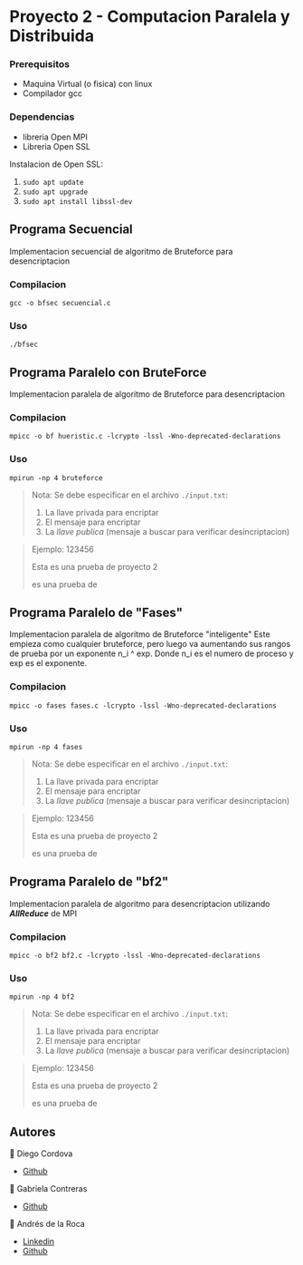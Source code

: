 # Proyecto 2 - Computacion Paralela y Distribuida

### Prerequisitos
- Maquina Virtual (o fisica) con linux
- Compilador gcc

### Dependencias
- libreria Open MPI
- Libreria Open SSL

Instalacion de Open SSL:
1. `sudo apt update`
2. `sudo apt upgrade`
3. `sudo apt install libssl-dev`

## Programa Secuencial
Implementacion secuencial de algoritmo de Bruteforce para desencriptacion

### Compilacion

`gcc -o bfsec secuencial.c`

### Uso
`./bfsec`

## Programa Paralelo con BruteForce
Implementacion paralela de algoritmo de Bruteforce para desencriptacion

### Compilacion

`mpicc -o bf hueristic.c -lcrypto -lssl -Wno-deprecated-declarations`

### Uso

`mpirun -np 4 bruteforce`

> Nota: Se debe especificar en el archivo `./input.txt`:
> 1. La llave privada para encriptar
> 2. El mensaje para encriptar
> 3. La *llave publica* (mensaje a buscar para verificar desincriptacion)

> Ejemplo:
> 123456
>
> Esta es una prueba de proyecto 2
>
> es una prueba de

## Programa Paralelo de "Fases"
Implementacion paralela de algoritmo de Bruteforce "inteligente"
Este empieza como cualquier bruteforce, pero luego va aumentando sus rangos de prueba por un exponente
n_i ^ exp. Donde n_i es el numero de proceso y exp es el exponente.

### Compilacion

`mpicc -o fases fases.c -lcrypto -lssl -Wno-deprecated-declarations`

### Uso

`mpirun -np 4 fases`

> Nota: Se debe especificar en el archivo `./input.txt`:
> 1. La llave privada para encriptar
> 2. El mensaje para encriptar
> 3. La *llave publica* (mensaje a buscar para verificar desincriptacion)

> Ejemplo:
> 123456
>
> Esta es una prueba de proyecto 2
>
> es una prueba de

## Programa Paralelo de "bf2"
Implementacion paralela de algoritmo para desencriptacion utilizando ***AllReduce*** de MPI

### Compilacion

`mpicc -o bf2 bf2.c -lcrypto -lssl -Wno-deprecated-declarations`

### Uso

`mpirun -np 4 bf2`

> Nota: Se debe especificar en el archivo `./input.txt`:
> 1. La llave privada para encriptar
> 2. El mensaje para encriptar
> 3. La *llave publica* (mensaje a buscar para verificar desincriptacion)

> Ejemplo:
> 123456
>
> Esta es una prueba de proyecto 2
>
> es una prueba de

## Autores
👤 Diego Cordova
- <a href= "https://github.com/Diego-CB">Github</a>

👤 Gabriela Contreras
- <a href="https://github.com/Paola-Contreras">Github</a>

👤 Andrés de la Roca  
- <a href = "https://www.linkedin.com/in/andr%C3%A8s-de-la-roca-pineda-10a40319b/">Linkedin</a>  
- <a href="https://github.com/andresdlRoca">Github</a>
